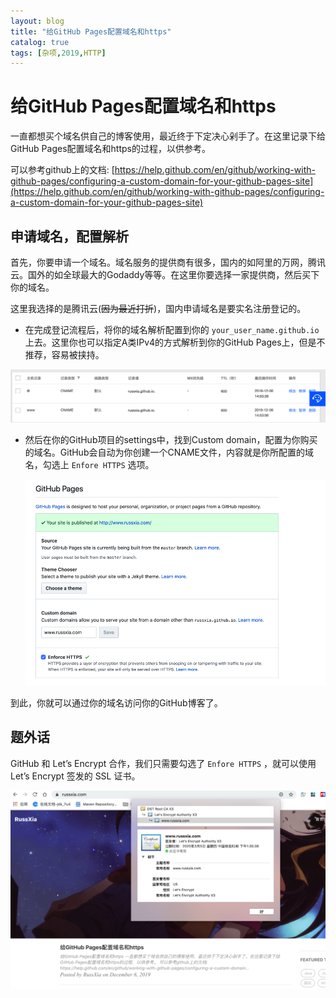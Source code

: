 ```yaml
---
layout: blog
title: "给GitHub Pages配置域名和https"
catalog: true
tags: [杂项,2019,HTTP]
---
```


# 给GitHub Pages配置域名和https

一直都想买个域名供自己的博客使用，最近终于下定决心剁手了。在这里记录下给GitHub Pages配置域名和https的过程，以供参考。

可以参考github上的文档: [https://help.github.com/en/github/working-with-github-pages/configuring-a-custom-domain-for-your-github-pages-site](https://help.github.com/en/github/working-with-github-pages/configuring-a-custom-domain-for-your-github-pages-site)



## 申请域名，配置解析

首先，你要申请一个域名。域名服务的提供商有很多，国内的如阿里的万网，腾讯云。国外的如全球最大的Godaddy等等。在这里你要选择一家提供商，然后买下你的域名。

这里我选择的是腾讯云(<del>因为最近打折</del>)，国内申请域名是要实名注册登记的。

+ 在完成登记流程后，将你的域名解析配置到你的 `your_user_name.github.io` 上去。这里你也可以指定A类IPv4的方式解析到你的GitHub Pages上，但是不推荐，容易被挟持。

![image-20191206145549136](https://raw.githubusercontent.com/RussXia/RussXia.github.io/master/_pic/domain_cloud_setting.png)

+ 然后在你的GitHub项目的settings中，找到Custom domain，配置为你购买的域名。GitHub会自动为你创建一个CNAME文件，内容就是你所配置的域名，勾选上 `Enfore HTTPS` 选项。

  ![image-20191206145943688](https://raw.githubusercontent.com/RussXia/RussXia.github.io/master/_pic/domain_github_setting.png)

到此，你就可以通过你的域名访问你的GitHub博客了。

## 题外话

GitHub 和 Let’s Encrypt 合作，我们只需要勾选了 `Enfore HTTPS` ，就可以使用 Let’s Encrypt 签发的 SSL 证书。

![image-20191206150559273](https://raw.githubusercontent.com/RussXia/RussXia.github.io/master/_pic/domain_https_setting.png)